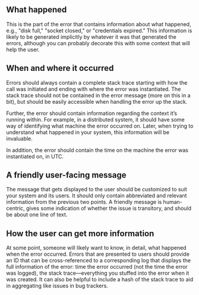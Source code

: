 
## What happened

This is the part of the error that contains information about what happened, e.g., "disk full," "socket closed," or "credentials expired." This information is likely to be generated implicitly by whatever it was that generated the errors, although you can probably decorate this with some context that will help the user.

## When and where it occurred

Errors should always contain a complete stack trace starting with how the call was initiated and ending with where the error was instantiated. The stack trace should not be contained in the error message (more on this in a bit), but should be easily accessible when handling the error up the stack.

Further, the error should contain information regarding the context it’s running within. For example, in a distributed system, it should have some way of identifying what machine the error occurred on. Later, when trying to understand what happened in your system, this information will be invaluable.

In addition, the error should contain the time on the machine the error was instantiated on, in UTC.

## A friendly user-facing message

The message that gets displayed to the user should be customized to suit your system and its users. It should only contain abbreviated and relevant information from the previous two points. A friendly message is human-centric, gives some indication of whether the issue is transitory, and should be about one line of text.

## How the user can get more information

At some point, someone will likely want to know, in detail, what happened when the error occurred. Errors that are presented to users should provide an ID that can be cross-referenced to a corresponding log that displays the full information of the error: time the error occurred (not the time the error was logged), the stack trace—everything you stuffed into the error when it was created. It can also be helpful to include a hash of the stack trace to aid in aggregating like issues in bug trackers.

